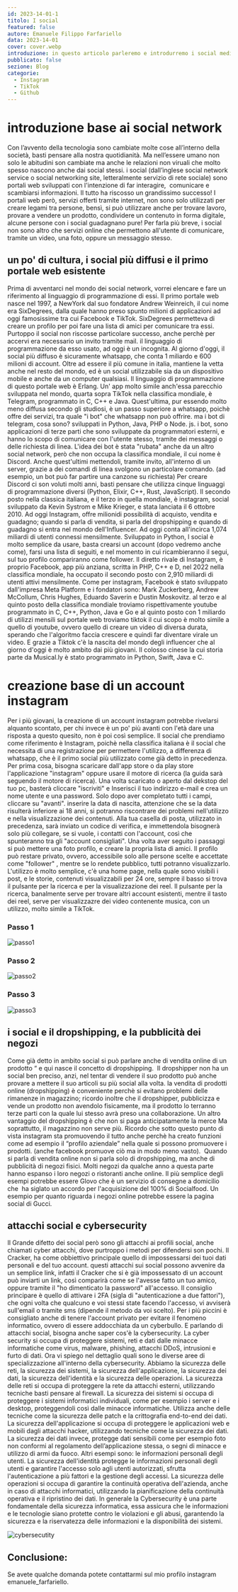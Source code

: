 ```yaml
---
id: 2023-14-01-1
titolo: I social
featured: false
autore: Emanuele Filippo Farfariello
data: 2023-14-01
cover: cover.webp
introduzione: in questo articolo parleremo e introdurremo i social media.
pubblicato: false
sezione: Blog
categorie:
  - Instagram
  - TikTok
  - Github
---
```



# introduzione base ai social network
Con l’avvento della tecnologia sono cambiate molte cose all’interno della società, basti pensare alla nostra quotidianità. Ma nell’essere umano non solo le abitudini son cambiate ma anche le relazioni non viruali che molto spesso nascono anche dai social stessi. i social (dall’inglese social network service o social networking site, letteralmente servizio di rete sociale) sono portali web sviluppati con l'intenzione di far interagire,  comunicare e scambiarsi informazioni. Il tutto ha riscosso un grandissimo successo! I portali web però, servizi offerti tramite internet,  non sono solo utilizzati per creare legami tra persone, bensì, si può utilizzare anche per trovare lavoro, provare a vendere un prodotto, condividere un contenuto in forma digitale, alcune persone con i social guadagnano pure! Per farla più breve, i social non sono altro che servizi online che permettono all'utente di comunicare, tramite un video, una foto, oppure un messaggio stesso.   
   
 
## un po' di cultura, i social più diffusi e il primo portale web esistente
Prima di avventarci nel mondo dei social network, vorrei elencare e fare un riferimento al linguaggio di programmazione di essi.
Il primo portale web nasce nel 1997, a NewYork dal suo fondatore Andrew Weinreich, il cui nome era SixDegrees, dalla quale hanno preso spunto milioni di applicazioni ad oggi famosissime tra cui Facebook e TikTok. SixDegrees permetteva di creare un profilo per poi fare una lista di amici per comunicare tra essi. Purtoppo il social non riscosse particolare successo, anche perchè per accervi era necessario un invito tramite mail. il linguaggio di programmazione da esso usato, ad oggi è un incognita.
Al giorno d'oggi, il social più diffuso è sicuramente whatsapp, che conta 1 miliardo e 600 milioni di account. Oltre ad essere il più comune in italia, mantiene la vetta anche nel resto del mondo, ed è un social utilizzabile sia da un dispositivo mobile e anche da un computer qualsiasi. Il linguaggio di programmazione di questo portale web è Erlang. Un' app molto simile anch'essa parecchio sviluppata nel mondo, quarta sopra TikTok nella classifica mondiale, è Telegram, programmato in C, C++ e Java. Quest'ultima, pur essendo molto meno diffusa secondo gli studiosi, è un passo superiore a whatsapp, poichè offre dei servizi, tra quale "i bot" che whatsapp non può offrire. 
ma i bot di telegram, cosa sono? 
sviluppati in Python, Java, PHP o Node. js. i bot, sono applicazioni di terze parti che sono sviluppate da programmatori esterni, e hanno lo scopo di comunicare con l'utente stesso, tramite dei messaggi o delle richiesta di linea. L'idea dei bot è stata "rubata" anche da un altro social network, però che non occupa la classifica mondiale, il cui nome è Discord. Anche quest'ultimi mettendoli, tramite invito, all'interno di un server, grazie a dei comandi di linea svolgono un particolare comando. (ad esempio, un bot può far partire una canzone su richiesta) Per creare Discord ci son voluti molti anni, basti pensare che utilizza cinque linguaggi di programmazione diversi (Python, Elixir, C++, Rust, JavaScript).
Il secondo posto nella classica italiana, e il terzo in quella mondiale, è instagram, social sviluppato da Kevin Systrom e Mike Krieger, e stata lanciata il 6 ottobre 2010. Ad oggi Instagram, offre milionidi possibilità di acquisto, vendita e guadagno; quando si parla di vendita, si parla del dropshipping e quando di guadagno si entra nel mondo dell'Influencer. Ad oggi conta all'incirca 1,074 miliardi di utenti connessi mensilmente. Sviluppato in Python, l social è molto semplice da usare, basta crearsi un account (dopo vedremo anche come), farsi una lista di seguiti, e nel momento in cui ricambieranno il segui, sul tuo profilo compariranno come follower. Il diretto rivale di Instagram, è proprio Facebook, app più anziana, scritta in PHP, C++ e D, nel 2022 nella classifica mondiale, ha occupato il secondo posto con 2,910 miliardi di utenti attivi mensilmente. Come per instagram, Facebook è stato sviluppato dall'impresa Meta Platform e i fondatori sono: Mark Zuckerberg, Andrew McCollum, Chris Hughes, Eduardo Saverin e Dustin Moskovitz. al terzo e al quinto posto della classifica mondiale troviamo rispettivamente youtube programmato in 	C, C++, Python, Java e Go e al quinto posto con 1 miliardo di utilizzi mensili sul portale web troviamo tiktok il cui scopo è molto simile a quello di youtube, ovvero quello di creare un video di diversa durata, sperando che l'algoritmo faccia crescere e quindi far diventare virale un video. E grazie a Tiktok c'è la nascita del mondo degli influencer che al giorno d'oggi è molto ambito dai più giovani. Il colosso cinese la cui storia parte da Musical.ly è stato programmato in Python, Swift, Java e C. 

# creazione base di un account instagram
Per i più giovani, la creazione di un account instagram potrebbe rivelarsi alquanto scontato, per chi invece è un po' più avanti con l'età dare una risposta a questo quesito, non è poi così semplice. Il social che prendiamo come riferimento è Instagram, poichè nella classifica italiana è il social che necessita di una registrazione per permettere l'utilizzo, a differenza di whatsapp, che è il primo social più utilizzato come già detto in precedenza. 
Per prima cosa, bisogna scaricare dall'app store o da play store l'applicazione "instagram" oppure usare il motore di ricerca (la guida sarà seguendo il motore di ricerca). Una volta scaricato o aperto dal dekstop del tuo pc, basterà cliccare "iscriviti" e Inserisci il tuo indirizzo e-mail e crea un nome utente e una password. Solo dopo aver completato tutti i campi, cliccare su "avanti". inserire la data di nascita, attenzione che se la data risulterà inferiore ai 18 anni, si potranno riscontrare dei problemi nell'utilizzo e nella visualizzazione dei contenuti. Alla tua casella di posta, utilizzato in precedenza,  sarà inviato un codice di verifica, e immettendola bisognerà solo più collegare, se si vuole, i contatti con l'account, così che spunteranno tra gli "account consigliati". 
Una volta aver seguito i passaggi si può mettere una foto profilo, e creare la propria lista di amici. Il profilo può restare privato, ovvero, accessibile solo alle persone scelte e accettate come "follower" , mentre se lo rendete pubblico, tutti potranno visualizzarlo.
L'utilizzo è molto semplice, c'è una home page, nella quale sono visibili i post, e le storie, contenuti visualizzabili per 24 ore, sempre il basso si trova il pulsante per la ricerca e per la visualizzazione dei reel. Il pulsante per la ricerca, banalmente serve per trovare altri account esistenti, mentre il tasto dei reel, serve per visualizzazre dei video contenente musica, con un utilizzo, molto simile a TikTok.   

 ### Passo 1

![passo1](/img/posts/i-social/social.webp)

### Passo 2 

![passo2](/img/posts/i-social/isc.webp)

### Passo 3

![passo3](/img/posts/i-social/priv.webp)


## i social e il dropshipping, e la pubblicità dei negozi
Come già detto in ambito social si può parlare anche di vendita online di un prodotto “ e qui nasce il concetto di dropshipping. 
Il dropshipper non ha un social ben preciso, anzi, nel tentar di vendere il suo prodotto può anche provare a mettere il suo articoli su più social alla volta. la vendita di prodotti online (dropshipping) è conveniente perchè si evitano problemi delle rimanenze in magazzino; ricordo inoltre che il dropshipper, pubblicizza e vende un prodotto non avendolo fisicamente, ma il prodotto lo terranno terze parti con la quale lui stesso avrà preso una collaborazione. Un altro vantaggio del dropshipping è che non si paga anticipatamente la merce Ma soprattutto, il magazzino non serve più. Ricordo che sotto questo punto di vista instagram sta promuovendo il tutto anche perchè ha creato funzioni come ad esempio il “profilo aziendale” nella quale si possono promuovere i prodotti. (anche facebook promuove ciò ma in modo meno vasto).  Quando si parla di vendita online non si parla solo di dropshipping, ma anche di pubblicità di negozi fisici. Molti negozi da qualche anno a questa parte hanno espanso i loro negozi o ristoranti anche online. Il più semplice degli esempi potrebbe essere Glovo che è un servizio di consegne a domicilio che  ha siglato un accordo per l'acquisizione del 100% di Socialfood. Un esempio per quanto riguarda i negozi online potrebbe essere la pagina social di Gucci. 

## attacchi social e cybersecurity
Il Grande difetto dei social però sono gli attacchi ai profili social, anche chiamati cyber attacchi, dove purtroppo i metodi per difendersi son pochi. Il Cracker, ha come obbiettivo principale quello di impossessarsi dei tuoi dati personali e del tuo account. questi attacchi sui social possono avvenire da un semplice link, infatti il Cracker che si è già impossessato di un account può inviarti un link, così comparirà come se l'avesse fatto un tuo amico, oppure tramite il "ho dimenticato la password" all'accesso. Il consiglio principare è quello di attivare i 2FA (sigla di "autenticazione a due fattori"), che ogni volta che qualcuno e voi stessi state facendo l'accesso, vi avviserà sull'email o tramite sms (dipende il metodo da voi scelto). Per i più piccini è consigliato anche di tenere l'account privato per evitare il fenomeno informatico, ovvero di essere addocchiata da un cyberbullo. 
E parlando di attacchi social, bisogna anche saper cos'è la cybersecurity. 
La cyber security si occupa di proteggere sistemi, reti e dati dalle minacce informatiche come virus, malware, phishing, attacchi DDoS, intrusioni e furto di dati. Ora vi spiego nel dettaglio quali sono le  diverse aree di specializzazione all'interno della cybersecurity. Abbiamo la sicurezza delle reti, la sicurezza dei sistemi, la sicurezza dell'applicazione, la sicurezza dei dati, la sicurezza dell'identità e la sicurezza delle operazioni. La sicurezza delle reti si occupa di proteggere la rete da attacchi esterni, utilizzando tecniche basti pensare al firewall. La sicurezza dei sistemi si occupa di proteggere i sistemi informatici individuali, come per esempio i server e i desktop, proteggendoli così dalle minacce informatiche. Utilizza anche delle tecniche come la sicurezza delle patch e la crittografia end-to-end dei dati. La sicurezza dell'applicazione si occupa di proteggere le applicazioni web e mobili dagli attacchi hacker, utilizzando tecniche come la sicurezza dei dati. La sicurezza dei dati invece, protegge dati sensibili come per esempio foto non conformi al regolamento dell’applicazione stessa, o segni di minacce e utilizzo di armi da fuoco.
Altri esempi sono: 
le informazioni personali degli utenti.
La sicurezza dell'identità protegge le informazioni personali degli utenti e garantire l'accesso solo agli utenti autorizzati, sfrutta l'autenticazione a più fattori e la gestione degli accessi.
La sicurezza delle operazioni si occupa di garantire la continuità operativa dell'azienda, anche in caso di attacchi informatici, utilizzando la pianificazione della continuità operativa e il ripristino dei dati.
In generale la Cybersecurity è una parte fondamentale della sicurezza informatica, essa assicura che le informazioni e le tecnologie siano protette contro le violazioni e gli abusi, garantendo la sicurezza e la riservatezza delle informazioni e la disponibilità dei sistemi. 

![cybersecutity](/img/posts/i-social/cybersecuriti.webp)

## Conclusione:
Se avete qualche domanda potete contattarmi sul mio profilo instagram emanuele_farfariello.